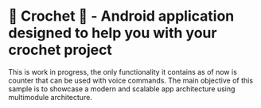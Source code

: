 # &#x1f9f6; Crochet &#x1f9f6; - Android application designed to help you with your crochet project

This is work in progress, the only functionality it contains as of now is counter that can be used with voice commands.
The main objective of this sample is to showcase a modern and scalable app architecture using multimodule architecture.